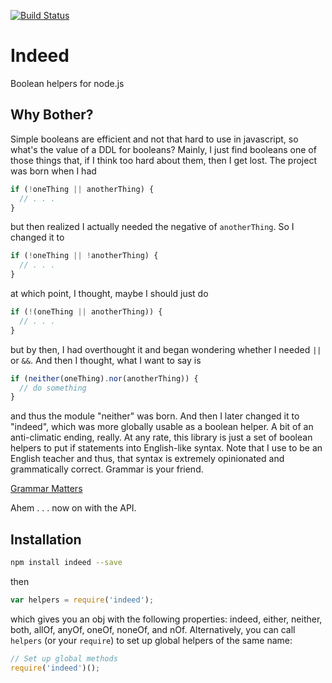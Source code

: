 [![Build Status](https://travis-ci.org/tandrewnichols/indeed.png)](https://travis-ci.org/tandrewnichols/indeed)

# Indeed

Boolean helpers for node.js

## Why Bother?

Simple booleans are efficient and not that hard to use in javascript, so what's the value of a DDL for booleans? Mainly, I just find booleans one of those things that, if I think too hard about them, then I get lost. The project was born when I had

```javascript
if (!oneThing || anotherThing) {
  // . . .
}
```

but then realized I actually needed the negative of `anotherThing`. So I changed it to

```javascript
if (!oneThing || !anotherThing) {
  // . . .
}
```

at which point, I thought, maybe I should just do

```javascript
if (!(oneThing || anotherThing)) {
  // . . .
}
```

but by then, I had overthought it and began wondering whether I needed `||` or `&&`. And then I thought, what I want to say is

```javascript
if (neither(oneThing).nor(anotherThing)) {
  // do something
}
```

and thus the module "neither" was born. And then I later changed it to "indeed", which was more globally usable as a boolean helper. A bit of an anti-climatic ending, really. At any rate, this library is just a set of boolean helpers to put if statements into English-like syntax. Note that I use to be an English teacher and thus, that syntax is extremely opinionated and grammatically correct. Grammar is your friend.

[Grammar Matters](http://50gooddeeds.files.wordpress.com/2012/06/howcangooglesearch.jpg)

Ahem . . . now on with the API.

## Installation

```bash
npm install indeed --save
```

then

```javascript
var helpers = require('indeed');
```

which gives you an obj with the following properties: indeed, either, neither, both, allOf, anyOf, oneOf, noneOf, and nOf. Alternatively, you can call `helpers` (or your `require`) to set up global helpers of the same name:

```javascript
// Set up global methods
require('indeed')();
```
